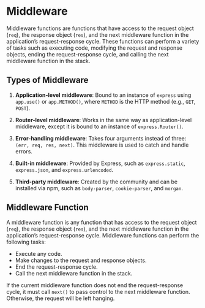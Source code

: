 
# Middleware

Middleware functions are functions that have access to the request object (`req`), the response object (`res`), and the next middleware function in the application’s request-response cycle. These functions can perform a variety of tasks such as executing code, modifying the request and response objects, ending the request-response cycle, and calling the next middleware function in the stack.

## Types of Middleware

1. **Application-level middleware**: Bound to an instance of `express` using `app.use()` or `app.METHOD()`, where `METHOD` is the HTTP method (e.g., `GET`, `POST`).

2. **Router-level middleware**: Works in the same way as application-level middleware, except it is bound to an instance of `express.Router()`.

3. **Error-handling middleware**: Takes four arguments instead of three: `(err, req, res, next)`. This middleware is used to catch and handle errors.

4. **Built-in middleware**: Provided by Express, such as `express.static`, `express.json`, and `express.urlencoded`.

5. **Third-party middleware**: Created by the community and can be installed via npm, such as `body-parser`, `cookie-parser`, and `morgan`.

## Middleware Function

A middleware function is any function that has access to the request object (`req`), the response object (`res`), and the next middleware function in the application’s request-response cycle. Middleware functions can perform the following tasks:

- Execute any code.
- Make changes to the request and response objects.
- End the request-response cycle.
- Call the next middleware function in the stack.

If the current middleware function does not end the request-response cycle, it must call `next()` to pass control to the next middleware function. Otherwise, the request will be left hanging.

